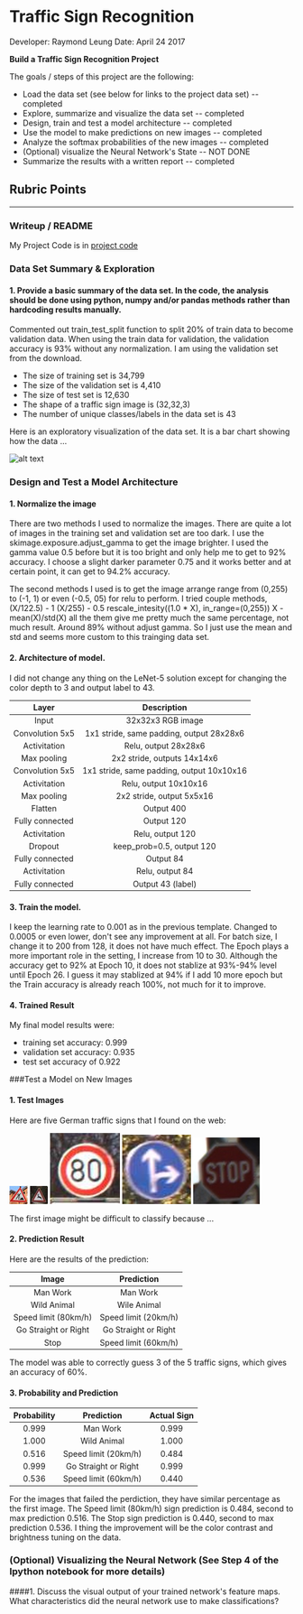 # **Traffic Sign Recognition** 

Developer:  Raymond Leung
Date: April 24 2017

**Build a Traffic Sign Recognition Project**

The goals / steps of this project are the following:
* Load the data set (see below for links to the project data set)  -- completed
* Explore, summarize and visualize the data set -- completed
* Design, train and test a model architecture -- completed
* Use the model to make predictions on new images -- completed
* Analyze the softmax probabilities of the new images -- completed
* (Optional) visualize the Neural Network's State -- NOT DONE
* Summarize the results with a written report -- completed


[//]: # (Image References)

[image1]: ./examples/distribution_graph.png "Visualization"
[image2]: ./examples/grayscale.jpg "Grayscaling"
[image3]: ./examples/random_noise.jpg "Random Noise"
[image4]: ./signs/manwork.jpg "Traffic Sign 1"
[image5]: ./signs/wildanimal.jpg "Traffic Sign 2"
[image6]: ./signs/eightykm.jpg "Traffic Sign 3"
[image7]: ./signs/gostraightorright.jpg "Traffic Sign 4"
[image8]: ./signs/stop.jpg "Traffic Sign 5"

## Rubric Points
---

### Writeup / README

My Project Code is in [project code](https://github.com/rleung888/self_driving_car_class2.git)

### Data Set Summary & Exploration

#### 1. Provide a basic summary of the data set. In the code, the analysis should be done using python, numpy and/or pandas methods rather than hardcoding results manually.

Commented out train_test_split function to split 20% of train data to become validation data.  When using the train data for validation, the validation accuracy is 93% without any normalization.   I am using the validation set from the download.

* The size of training set is 34,799
* The size of the validation set is 4,410
* The size of test set is 12,630
* The shape of a traffic sign image is (32,32,3)
* The number of unique classes/labels in the data set is 43


Here is an exploratory visualization of the data set. It is a bar chart showing how the data ...

![alt text][image1]

### Design and Test a Model Architecture

#### 1. Normalize the image

There are two methods I used to normalize the images.   There are quite a lot of images in the training set and validation set are too dark.   I use the skimage.exposure.adjust_gamma to get the image brighter.   I used the gamma value 0.5 before but it is too bright and only help me to get to 92% accuracy.  I choose a slight darker parameter 0.75 and it works better and at certain point, it can get to 94.2% accuracy.

The second methods I used is to get the image arrange range from (0,255) to (-1, 1) or even (-0.5, 05) for relu to perform.   I tried couple methods, 
	(X/122.5) - 1
	(X/255) - 0.5
	rescale_intesity((1.0 * X), in_range=(0,255)) 
	X - mean(X)/std(X)
all the them give me pretty much the same percentage, not much result.   Around 89% without adjust gamma.   So I just use the mean and std and seems more custom to this trainging data set. 



#### 2. Architecture of model.

I did not change any thing on the LeNet-5 solution except for changing the color depth to 3 and output label to 43.    

| Layer         		|     Description	        					| 
|:---------------------:|:---------------------------------------------:| 
| Input         		| 32x32x3 RGB image   							| 
| Convolution 5x5     	| 1x1 stride, same padding, output 28x28x6 	    |
| Activitation			| Relu, output 28x28x6							|
| Max pooling	      	| 2x2 stride,  outputs 14x14x6 					|
| Convolution 5x5	    | 1x1 stride, same padding, output 10x10x16     |
| Activitation			| Relu, output 10x10x16        					|
| Max pooling			| 2x2 stride, output 5x5x16        				|
| Flatten				| Output 400									|
| Fully connected		| Output 120									|
| Activitation          | Relu, output 120                              |
| Dropout               | keep_prob=0.5, output 120                     |
| Fully connected       | Output 84                                     |
| Activitation          | Relu, output 84                               |
| Fully connected       | Output 43 (label)                             |


#### 3. Train the model. 

I keep the learning rate to 0.001 as in the previous template.   Changed to 0.0005 or even lower, don't see any improvement at all.
For batch size, I change it to 200 from 128, it does not have much effect.
The Epoch plays a more important role in the setting, I increase from 10 to 30.   Although the accuracy get to 92% at Epoch 10, it does not stablize at 93%-94% level until Epoch 26.  I guess it may stablized at 94% if I add 10 more epoch but the Train accuracy is already reach 100%, not much for it to improve.  

#### 4. Trained Result 
My final model results were:
* training set accuracy: 0.999
* validation set accuracy:  0.935
* test set accuracy of 0.922

 

###Test a Model on New Images

#### 1. Test Images

Here are five German traffic signs that I found on the web:

![alt text][image4] ![alt text][image5] ![alt text][image6] 
![alt text][image7] ![alt text][image8]

The first image might be difficult to classify because ...

#### 2. Prediction Result 

Here are the results of the prediction:

| Image			        |     Prediction	        					| 
|:---------------------:|:---------------------------------------------:| 
| Man Work      		| Man Work   									| 
| Wild Animal    		| Wile Animal 									|
| Speed limit (80km/h)	| Speed limit (20km/h)					 		|
| Go Straight or Right	| Go Straight or Right      					|
| Stop					| Speed limit (60km/h)			 				|


The model was able to correctly guess 3 of the 5 traffic signs, which gives an accuracy of 60%.  

#### 3. Probability and Prediction 

| Probability         	|     Prediction	        					| Actual Sign	|
|:---------------------:|:---------------------------------------------:|:-------------:| 
| 0.999        			| Man Work  									| 0.999         |
| 1.000    				| Wild Animal 									| 1.000         |
| 0.516					| Speed limit (20km/h)							| 0.484         |
| 0.999	      			| Go Straight or Right			 				| 0.999         |
| 0.536				    | Speed limit (60km/h)     						| 0.440         |

For the images that failed the perdiction, they have similar percentage as the first image.   The Speed limit (80km/h) sign prediction is 0.484, second to max prediction 0.516.  The Stop sign prediction is 0.440, second to max prediction 0.536.   I thing the improvement will be the color contrast and brightness tuning on the data.   

### (Optional) Visualizing the Neural Network (See Step 4 of the Ipython notebook for more details)
####1. Discuss the visual output of your trained network's feature maps. What characteristics did the neural network use to make classifications?


